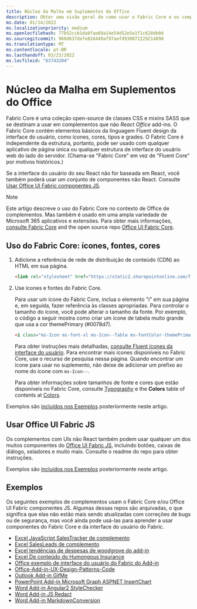 ```yaml
---
title: Núcleo da Malha em Suplementos do Office
description: Obter uma visão geral de como usar o Fabric Core e os componentes da interface do usuário do Fabric em Office de complementos.
ms.date: 01/14/2022
ms.localizationpriority: medium
ms.openlocfilehash: 77b52ccb1da6fae69a14e54d52e5e1f1c628db0d
ms.sourcegitcommit: 968d637defe816449a797aefd930872229214898
ms.translationtype: MT
ms.contentlocale: pt-BR
ms.lasthandoff: 03/23/2022
ms.locfileid: "63743204"
---
```

# <a name="fabric-core-in-office-add-ins"></a>Núcleo da Malha em Suplementos do Office

Fabric Core é uma coleção open-source de classes CSS e mixins SASS que se destinam a usar em complementos que não *React Office* add-ins. O Fabric Core contém elementos básicos da linguagem Fluent design da interface do usuário, como ícones, cores, tipos e grades. O Fabric Core é independente da estrutura, portanto, pode ser usado com qualquer aplicativo de página única ou qualquer estrutura de interface do usuário web do lado do servidor. (Chama-se "Fabric Core" em vez de "Fluent Core" por motivos históricos.)

Se a interface do usuário do seu React não for baseada em React, você também poderá usar um conjunto de componentes não React. Consulte [Usar Office UI Fabric componentes JS](#use-office-ui-fabric-js-components).

> [!NOTE]
> Este artigo descreve o uso do Fabric Core no contexto de Office de complementos. Mas também é usado em uma ampla variedade de Microsoft 365 aplicativos e extensões. Para obter mais informações, [consulte Fabric Core](https://developer.microsoft.com/fluentui#/get-started/web#fabric-core) and the open source repo [Office UI Fabric Core](https://github.com/OfficeDev/office-ui-fabric-core).

## <a name="use-fabric-core-icons-fonts-colors"></a>Uso do Fabric Core: ícones, fontes, cores

1. Adicione a referência de rede de distribuição de conteúdo (CDN) ao HTML em sua página.

    ```html
    <link rel="stylesheet" href="https://static2.sharepointonline.com/files/fabric/office-ui-fabric-core/9.6.1/css/fabric.min.css">
    ```

2. Use ícones e fontes do Fabric Core.

    Para usar um ícone do Fabric Core, inclua o elemento "i" em sua página e, em seguida, fazer referência às classes apropriadas. Para controlar o tamanho do ícone, você pode alterar o tamanho da fonte. Por exemplo, o código a seguir mostra como criar um ícone de tabela muito grande que usa a cor themePrimary (#0078d7).

    ```html
    <i class="ms-Icon ms-font-xl ms-Icon--Table ms-fontColor-themePrimary"></i>
    ```

    Para obter instruções mais detalhadas, [consulte Fluent ícones da interface do usuário](https://developer.microsoft.com/fluentui#/styles/web/icons). Para encontrar mais ícones disponíveis no Fabric Core, use o recurso de pesquisa nessa página. Quando encontrar um ícone para usar no suplemento, não deixe de adicionar um prefixo ao nome do ícone com `ms-Icon--`.

    Para obter informações sobre tamanhos de fonte e cores que estão disponíveis no Fabric Core, consulte [Typography](https://developer.microsoft.com/fluentui#/styles/web/typography) e the **Colors** table of contents at [Colors](https://developer.microsoft.com/fluentui#/styles/web/colors).

Exemplos são [incluídos nos Exemplos](#samples) posteriormente neste artigo.

## <a name="use-office-ui-fabric-js-components"></a>Usar Office UI Fabric JS

Os complementos com UIs não React também podem usar qualquer um dos muitos componentes do [Office UI Fabric JS](https://github.com/OfficeDev/office-ui-fabric-js), incluindo botões, caixas de diálogo, seladores e muito mais. Consulte o readme do repo para obter instruções.

Exemplos são [incluídos nos Exemplos](#samples) posteriormente neste artigo.

## <a name="samples"></a>Exemplos

Os seguintes exemplos de complementos usam o Fabric Core e/ou Office UI Fabric componentes JS. Algumas dessas repos são arquivadas, o que significa que elas não estão mais sendo atualizadas com correções de bugs ou de segurança, mas você ainda pode usá-las para aprender a usar componentes do Fabric Core e da interface do usuário do Fabric.

- [Excel JavaScript SalesTracker de complemento](https://github.com/OfficeDev/Excel-Add-in-JavaScript-SalesTracker)
- [Excel SalesLeads de complemento](https://github.com/OfficeDev/Excel-Add-in-SalesLeads)
- [Excel tendências de despesas de woodgrove do add-in](https://github.com/OfficeDev/Excel-Add-in-WoodGrove-Expense-Trends)
- [Excel De conteúdo do Humongous Insurance](https://github.com/OfficeDev/Excel-Content-Add-in-Humongous-Insurance)
- [Office exemplo de interface do usuário do Fabric do Add-in](https://github.com/OfficeDev/Office-Add-in-Fabric-UI-Sample)
- [Office-Add-in-UX-Design-Patterns-Code](https://github.com/OfficeDev/Office-Add-in-UX-Design-Patterns-Code)
- [Outlook Add-in GifMe](https://github.com/OfficeDev/Outlook-Add-in-GifMe)
- [PowerPoint Add-in Microsoft Graph ASPNET InsertChart](https://github.com/OfficeDev/PowerPoint-Add-in-Microsoft-Graph-ASPNET-InsertChart)
- [Word Add-in Angular2 StyleChecker](https://github.com/OfficeDev/Word-Add-in-Angular2-StyleChecker)
- [Word Add-in JS Redact](https://github.com/OfficeDev/Word-Add-in-JS-Redact)
- [Word Add-in MarkdownConversion](https://github.com/OfficeDev/Word-Add-in-MarkdownConversion)
